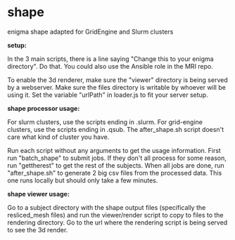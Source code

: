 # shape
enigma shape adapted for GridEngine and Slurm clusters

**setup:**

In the 3 main scripts, there is a line saying "Change this to your enigma directory". Do that.
You could also use the Ansible role in the MRI repo.

To enable the 3d renderer, make sure the "viewer" directory is being served by a webserver. Make sure the files directory is writable by whoever will be using it. 
Set the variable "urlPath" in loader.js to fit your server setup.

**shape processor usage:**

For slurm clusters, use the scripts ending in .slurm. For grid-engine clusters, use the scripts ending in .qsub. The after\_shape.sh script doesn't care what kind of cluster you have.

Run each script without any arguments to get the usage information. First run "batch\_shape" to submit jobs. If they don't all process for some reason, run "gettherest" to get the rest of the subjects. When all jobs are done, run "after\_shape.sh" to generate 2 big csv files from the processed data. This one runs locally but should only take a few minutes.

**shape viewer usage:**

Go to a subject directory with the shape output files (specifically the resliced\_mesh files) and run the viewer/render script to copy to files to the rendering directory.
Go to the url where the rendering script is being served to see the 3d render.
